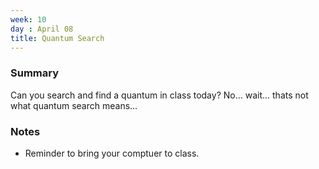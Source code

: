 ```yaml
---
week: 10
day : April 08
title: Quantum Search
---
```


### Summary
Can you search and find a quantum in class today? No... wait... thats not what quantum search means...

### Notes
- Reminder to bring your comptuer to class.
